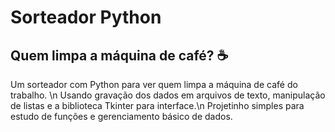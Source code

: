 # Sorteador Python
## Quem limpa a máquina de café? ☕
Um sorteador com Python para ver quem limpa a máquina de café do trabalho. \n
Usando gravação dos dados em arquivos de texto, manipulação de listas e a biblioteca Tkinter para interface.\n
Projetinho simples para estudo de funções e gerenciamento básico de dados.
